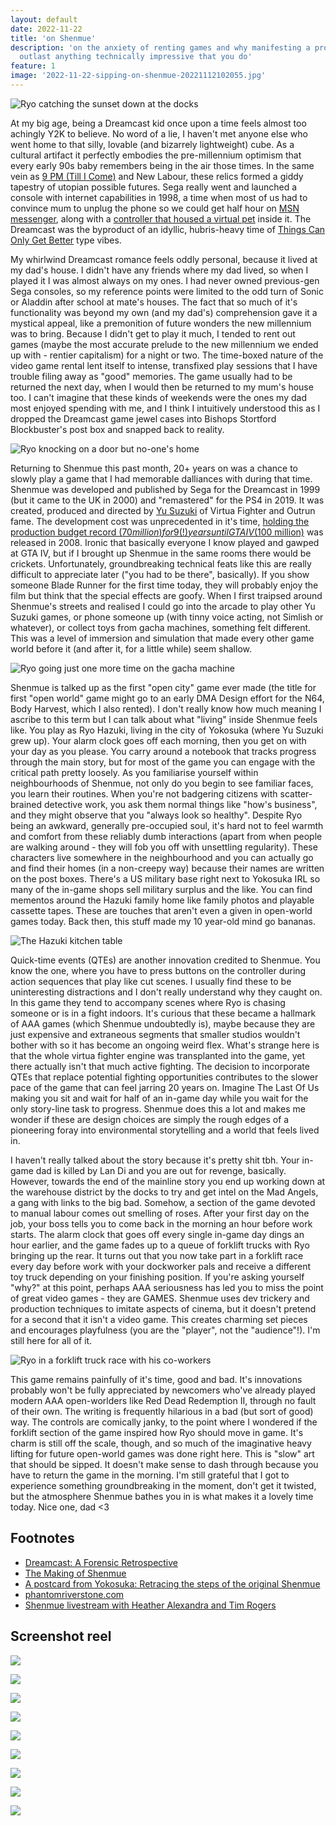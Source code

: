 ```yaml
---
layout: default
date: 2022-11-22
title: 'on Shenmue'
description: 'on the anxiety of renting games and why manifesting a proper vibe will likely
  outlast anything technically impressive that you do'
feature: 1
image: '2022-11-22-sipping-on-shenmue-20221112102055.jpg'
---
```


![Ryo catching the sunset down at the docks](/images/2022-11-22-sipping-on-shenmue-20221112102055.jpg)

At my big age, being a Dreamcast kid once upon a time feels almost too achingly Y2K to believe. No word of a lie, I haven't met anyone else who went home to that silly, lovable (and bizarrely lightweight) cube. As a cultural artifact it perfectly embodies the pre-millennium optimism that every early 90s baby remembers being in the air those times. In the same vein as [9 PM (Till I Come)](https://www.youtube.com/watch?v=5A9OIIapSko&ab_channel=85KasiaD85) and New Labour, these relics formed a giddy tapestry of utopian possible futures. Sega really went and launched a console with internet capabilities in 1998, a time when most of us had to convince mum to unplug the phone so we could get half hour on [MSN messenger](https://www.youtube.com/watch?v=9pzpQrmzFKw&ab_channel=james19892), along with a [controller that housed a virtual pet](https://www.youtube.com/watch?v=GCnJDmrit9U&ab_channel=videogameclipcollect) inside it. The Dreamcast was the byproduct of an idyllic, hubris-heavy time of [Things Can Only Get Better](https://www.youtube.com/watch?v=gi5j7jjhm4M&ab_channel=GreatBritishPolitics) type vibes.

My whirlwind Dreamcast romance feels oddly personal, because it lived at my dad's house. I didn't have any friends where my dad lived, so when I played it I was almost always on my ones. I had never owned previous-gen Sega consoles, so my reference points were limited to the odd turn of Sonic or Aladdin after school at mate's houses. The fact that so much of it's functionality was beyond my own (and my dad's) comprehension gave it a mystical appeal, like a premonition of future wonders the new millennium was to bring. Because I didn't get to play it much, I tended to rent out games (maybe the most accurate prelude to the new millennium we ended up with - rentier capitalism) for a night or two. The time-boxed nature of the video game rental lent itself to intense, transfixed play sessions that I have trouble filing away as "good" memories. The game usually had to be returned the next day, when I would then be returned to my mum's house too. I can't imagine that these kinds of weekends were the ones my dad most enjoyed spending with me, and I think I intuitively understood this as I dropped the Dreamcast game jewel cases into Bishops Stortford Blockbuster's post box and snapped back to reality.

![Ryo knocking on a door but no-one's home](/images/2022-11-22-sipping-on-shenmue-20220717211356.jpg)

Returning to Shenmue this past month, 20+ years on was a chance to slowly play a game that I had memorable dalliances with during that time. Shenmue was developed and published by Sega for the Dreamcast in 1999 (but it came to the UK in 2000) and "remastered" for the PS4 in 2019. It was created, produced and directed by [Yu Suzuki](https://en.wikipedia.org/wiki/Yu_Suzuki) of Virtua Fighter and Outrun fame. The development cost was unprecedented in it's time, [holding the production budget record ($70 million) for 9(!) years until GTA IV ($100 million)](https://www.eurogamer.net/gta-iv-is-most-expensive-game-ever-made#:~:text=Grand%20Theft%20Auto%20IV%20%2D%20%24100,Shenmue%20%2D%20%2470%20million) was released in 2008. Ironic that basically everyone I know played and gawped at GTA IV, but if I brought up Shenmue in the same rooms there would be crickets. Unfortunately, groundbreaking technical feats like this are really difficult to appreciate later ("you had to be there", basically). If you show someone Blade Runner for the first time today, they will probably enjoy the film but think that the special effects are goofy. When I first traipsed around Shenmue's streets and realised I could go into the arcade to play other Yu Suzuki games, or phone someone up (with tinny voice acting, not Simlish or whatever), or collect toys from gacha machines, something felt different. This was a level of immersion and simulation that made every other game world before it (and after it, for a little while) seem shallow.

![Ryo going just one more time on the gacha machine](/images/2022-11-22-sipping-on-shenmue-20221118170507.jpg)

Shenmue is talked up as the first "open city" game ever made (the title for first "open world" game might go to an early DMA Design effort for the N64, Body Harvest, which I also rented). I don't really know how much meaning I ascribe to this term but I can talk about what "living" inside Shenmue feels like. You play as Ryo Hazuki, living in the city of Yokosuka (where Yu Suzuki grew up). Your alarm clock goes off each morning, then you get on with your day as you please. You carry around a notebook that tracks progress through the main story, but for most of the game you can engage with the critical path pretty loosely. As you familiarise yourself within neighbourhoods of Shenmue, not only do you begin to see familiar faces, you learn their routines. When you're not badgering citizens with scatter-brained detective work, you ask them normal things like "how's business", and they might observe that you "always look so healthy". Despite Ryo being an awkward, generally pre-occupied soul, it's hard not to feel warmth and comfort from these reliably dumb interactions (apart from when people are walking around - they will fob you off with unsettling regularity). These characters live somewhere in the neighbourhood and you can actually go and find their homes (in a non-creepy way) because their names are written on the post boxes. There's a US military base right next to Yokosuka IRL so many of the in-game shops sell military surplus and the like. You can find mementos around the Hazuki family home like family photos and playable cassette tapes. These are touches that aren't even a given in open-world games today. Back then, this stuff made my 10 year-old mind go bananas.

![The Hazuki kitchen table](/images/2022-11-22-sipping-on-shenmue-20221112115904.jpg)

Quick-time events (QTEs) are another innovation credited to Shenmue. You know the one, where you have to press buttons on the controller during action sequences that play like cut scenes. I usually find these to be uninteresting distractions and I don't really understand why they caught on. In this game they tend to accompany scenes where Ryo is chasing someone or is in a fight indoors. It's curious that these became a hallmark of AAA games (which Shenmue undoubtedly is), maybe because they are just expensive and extraneous segments that smaller studios wouldn't bother with so it has become an ongoing weird flex. What's strange here is that the whole virtua fighter engine was transplanted into the game, yet there actually isn't that much active fighting. The decision to incorporate QTEs that replace potential fighting opportunities contributes to the slower pace of the game that can feel jarring 20 years on. Imagine The Last Of Us making you sit and wait for half of an in-game day while you wait for the only story-line task to progress. Shenmue does this a lot and makes me wonder if these are design choices are simply the rough edges of a pioneering foray into environmental storytelling and a world that feels lived in.

I haven't really talked about the story because it's pretty shit tbh. Your in-game dad is killed by Lan Di and you are out for revenge, basically. However, towards the end of the mainline story you end up working down at the warehouse district by the docks to try and get intel on the Mad Angels, a gang with links to the big bad. Somehow, a section of the game devoted to manual labour comes out smelling of roses. After your first day on the job, your boss tells you to come back in the morning an hour before work starts. The alarm clock that goes off every single in-game day dings an hour earlier, and the game fades up to a queue of forklift trucks with Ryo bringing up the rear. It turns out that you now take part in a forklift race every day before work with your dockworker pals and receive a different toy truck depending on your finishing position. If you're asking yourself "why?" at this point, perhaps AAA seriousness has led you to miss the point of great video games - they are GAMES. Shenmue uses dev trickery and production techniques to imitate aspects of cinema, but it doesn't pretend for a second that it isn't a video game. This creates charming set pieces and encourages playfulness (you are the "player", not the "audience"!). I'm still here for all of it.

![Ryo in a forklift truck race with his co-workers](/images/2022-11-22-sipping-on-shenmue-20221118123623.jpg)

This game remains painfully of it's time, good and bad. It's innovations probably won't be fully appreciated by newcomers who've already played modern AAA open-worlders like Red Dead Redemption II, through no fault of their own. The writing is frequently hilarious in a bad (but sort of good) way. The controls are comically janky, to the point where I wondered if the forklift section of the game inspired how Ryo should move in game. It's charm is still off the scale, though, and so much of the imaginative heavy lifting for future open-world games was done right here. This is "slow" art that should be sipped. It doesn't make sense to dash through because you have to return the game in the morning. I'm still grateful that I got to experience something groundbreaking in the moment, don't get it twisted, but the atmosphere Shenmue bathes you in is what makes it a lovely time today. Nice one, dad <3

## Footnotes

- [Dreamcast: A Forensic Retrospective](https://www.eurogamer.net/dreamcast-a-forensic-retrospective-article)
- [The Making of Shenmue](https://readonlymemory.vg/the-making-of-shenmue/)
- [A postcard from Yokosuka: Retracing the steps of the original Shenmue](https://www.eurogamer.net/shenmue-retrospective)
- [phantomriverstone.com](https://www.phantomriverstone.com/)
- [Shenmue livestream with Heather Alexandra and Tim Rogers](https://www.youtube.com/watch?v=fcx-EF0fgNk)

## Screenshot reel

![](/images/2022-11-22-sipping-on-shenmue-20221111112629.jpg)

![](/images/2022-11-22-sipping-on-shenmue-20221114213919.jpg)

![](/images/2022-11-22-sipping-on-shenmue-20221111114238.jpg)

![](/images/2022-11-22-sipping-on-shenmue-20221111115144.jpg)

![](/images/2022-11-22-sipping-on-shenmue-20221111164708.jpg)

![](/images/2022-11-22-sipping-on-shenmue-20221112120204.jpg)

![](/images/2022-11-22-sipping-on-shenmue-20221113175912.jpg)

![](/images/2022-11-22-sipping-on-shenmue-20221118164906.jpg)

![](/images/2022-11-22-sipping-on-shenmue-20221118170056.jpg)